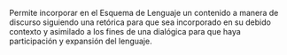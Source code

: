 Permite incorporar en el Esquema de Lenguaje un contenido a manera de discurso siguiendo una retórica para que sea incorporado en su debido contexto y asimilado a los fines de una dialógica para que haya participación y expansión del lenguaje. 
